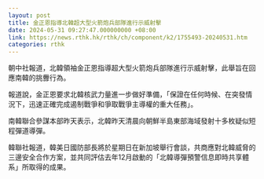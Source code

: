 ```yaml
---
layout: post
title: 金正恩指導北韓超大型火箭炮兵部隊進行示威射擊
date: 2024-05-31 09:27:47.000000000 +08:00
link: https://news.rthk.hk/rthk/ch/component/k2/1755493-20240531.htm
categories: rthk
---
```


朝中社報道，北韓領袖金正恩指導超大型火箭炮兵部隊進行示威射擊，此舉旨在回應南韓的挑釁行為。

報道說，金正恩要求北韓核武力量進一步做好準備，「保證在任何時候、在突發情況下，迅速正確完成遏制戰爭和爭取戰爭主導權的重大任務」。

南韓聯合參謀本部昨天表示，北韓昨天清晨向朝鮮半島東部海域發射十多枚疑似短程彈道導彈。

韓聯社報道，韓美日國防部長將於星期日在新加坡舉行會談，共商應對北韓威脅的三邊安全合作方案，並共同評估去年12月啟動的「北韓導彈預警信息即時共享體系」所取得的成果。
